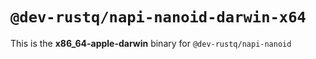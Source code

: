 # `@dev-rustq/napi-nanoid-darwin-x64`

This is the **x86_64-apple-darwin** binary for `@dev-rustq/napi-nanoid`
